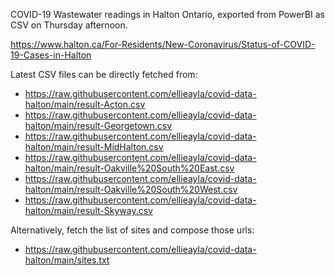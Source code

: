 COVID-19 Wastewater readings in Halton Ontario, exported from PowerBI as CSV on Thursday afternoon.

https://www.halton.ca/For-Residents/New-Coronavirus/Status-of-COVID-19-Cases-in-Halton


Latest CSV files can be directly fetched from:

* https://raw.githubusercontent.com/ellieayla/covid-data-halton/main/result-Acton.csv
* https://raw.githubusercontent.com/ellieayla/covid-data-halton/main/result-Georgetown.csv
* https://raw.githubusercontent.com/ellieayla/covid-data-halton/main/result-MidHalton.csv
* https://raw.githubusercontent.com/ellieayla/covid-data-halton/main/result-Oakville%20South%20East.csv
* https://raw.githubusercontent.com/ellieayla/covid-data-halton/main/result-Oakville%20South%20West.csv
* https://raw.githubusercontent.com/ellieayla/covid-data-halton/main/result-Skyway.csv

Alternatively, fetch the list of sites and compose those urls:

* https://raw.githubusercontent.com/ellieayla/covid-data-halton/main/sites.txt

